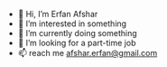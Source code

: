 - 👋 Hi, I’m Erfan Afshar
- 👀 I’m interested in something
- 🌱 I’m currently doing something
- 💞️ I’m looking for a part-time job
- 📫 reach me afshar.erfan@gmail.com

